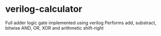 # verilog-calculator
Full adder logic gate implemented using verilog
Performs add, substract, bitwise AND, OR, XOR and arithmetic shift-right
